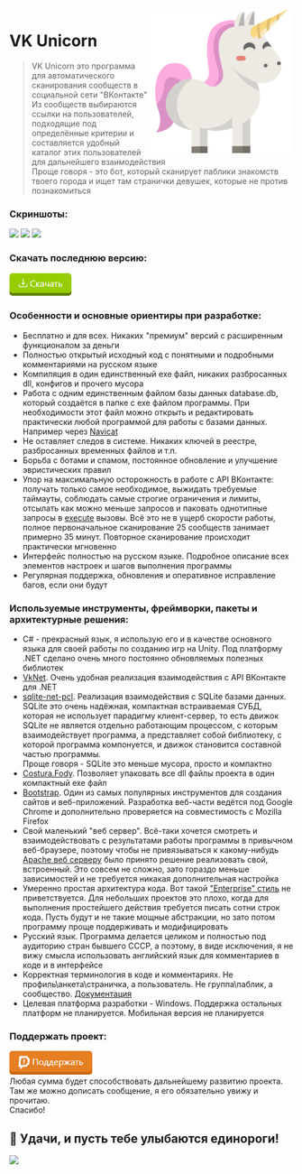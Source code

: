 <img src="./media/icon.png?raw=true" align="right" height="255" />

# VK Unicorn
> VK Unicorn это программа для автоматического сканирования сообществ в социальной сети "ВКонтакте"<br>Из сообществ выбираются ссылки на пользователей, подходящие под определённые критерии и составляется удобный каталог этих пользователей для дальнейшего взаимодействия<br>Проще говоря - это бот, который сканирует паблики знакомств твоего города и ищет там странички девушек, которые не против познакомиться

### Скриншоты:
<a href="./docs/screenshot_1.png?raw=true"><img src="https://i.imgur.com/TxYCdRO.png" width="280"></a> <a href="./docs/screenshot_2.png?raw=true"><img src="https://i.imgur.com/Cve189y.png" width="280"></a> <a href="./docs/screenshot_3.png?raw=true"><img src="https://i.imgur.com/A5YYA4e.png" width="280"></a>

### Скачать последнюю версию:
<a href="https://github.com/VKUnicorn/VK-Unicorn/releases/download/v1.2.1/VKUnicorn.exe"><img src="./docs/download.png"></a>

### Особенности и основные ориентиры при разработке:
- Бесплатно и для всех. Никаких "премиум" версий с расширенным функционалом за деньги
- Полностью открытый исходный код с понятными и подробными комментариями на русском языке
- Компиляция в один единственный exe файл, никаких разбросанных dll, конфигов и прочего мусора
- Работа с одним единственным файлом базы данных database.db, который создаётся в папке с exe файлом программы. При необходимости этот файл можно открыть и редактировать практически любой программой для работы с базами данных. Например через [Navicat](https://www.navicat.com/en/products/navicat-for-sqlite)
- Не оставляет следов в системе. Никаких ключей в реестре, разбросанных временных файлов и т.п.
- Борьба с ботами и спамом, постоянное обновление и улучшение эвристических правил
- Упор на максимальную осторожность в работе с API ВКонтакте: получать только самое необходимое, выжидать требуемые таймауты, соблюдать самые строгие ограничения и лимиты, отсылать как можно меньше запросов и паковать однотипные запросы в [execute](https://vk.com/dev/execute) вызовы. Всё это не в ущерб скорости работы, полное первоначальное сканирование 25 сообществ занимает примерно 35 минут. Повторное сканирование происходит практически мгновенно
- Интерфейс полностью на русском языке. Подробное описание всех элементов настроек и шагов выполнения программы
- Регулярная поддержка, обновления и оперативное исправление багов, если они будут

### Используемые инструменты, фреймворки, пакеты и архитектурные решения:
- C# - прекрасный язык, я использую его и в качестве основного языка для своей работы по созданию игр на Unity. Под платформу .NET сделано очень много постоянно обновляемых полезных библиотек
- [VkNet](https://www.nuget.org/packages/VkNet). Очень удобная реализация взаимодействия с API ВКонтакте для .NET
- [sqlite-net-pcl](https://www.nuget.org/packages/sqlite-net-pcl). Реализация взаимодействия с SQLite базами данных. SQLite это очень надёжная, компактная встраиваемая СУБД, которая не использует парадигму клиент-сервер, то есть движок SQLite не является отдельно работающим процессом, с которым взаимодействует программа, а представляет собой библиотеку, с которой программа компонуется, и движок становится составной частью программы.<br>Проще говоря - SQLite это меньше мусора, просто и компактно
- [Costura.Fody](https://www.nuget.org/packages/Costura.Fody). Позволяет упаковать все dll файлы проекта в один компактный exe файл
- [Bootstrap](https://getbootstrap.com/). Один из самых популярных инструментов для создания сайтов и веб-приложений. Разработка веб-части ведётся под Google Chrome и дополнительно проверяется на совместимость с Mozilla Firefox
- Свой маленький "веб сервер". Всё-таки хочется смотреть и взаимодействовать с результатами работы программы в привычном веб-браузере, поэтому чтобы не привязываться к какому-нибудь [Apache веб серверу](https://httpd.apache.org/) было принято решение реализовать свой, встроенный. Это совсем не сложно, зато гораздо меньше зависимостей и не требуется никакая дополнительная настройка
- Умеренно простая архитектура кода. Вот такой ["Enterprise" стиль](https://gist.github.com/lolzballs/2152bc0f31ee0286b722) не приветствуется. Для небольших проектов это плохо, когда для выполнения простейшего действия требуется писать сотни строк кода. Пусть будут и не такие мощные абстракции, но зато потом программу проще поддерживать и модифицировать
- Русский язык. Программа делается целиком и полностью под аудиторию стран бывшего СССР, а поэтому, в виде исключения, я не вижу смысла использовать английский язык для комментариев в коде и в интерфейсе
- Корректная терминология в коде и комментариях. Не профиль\анкета\страничка, а пользователь. Не группа\паблик, а сообщество. [Документация](https://vk.com/dev/objects)
- Целевая платформа разработки - Windows. Поддержка остальных платформ не планируется. Мобильная версия не планируется

### Поддержать проект:
<a href="https://www.donationalerts.com/r/VKUnicorn"><img src="./docs/support.png?raw=true"></a><br>
Любая сумма будет способствовать дальнейшему развитию проекта.<br>
Там же можно дописать сообщение, я его обязательно увижу и прочитаю.<br>
Спасибо!

## 💬 Удачи, и пусть тебе улыбаются единороги!
<img align="left" src="./docs/unicorn.gif?raw=true">
